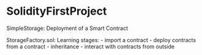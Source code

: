 # SolidityFirstProject
SimpleStorage:
  Deployment of a Smart Contract 

StorageFactory.sol:
  Learning stages:
    - import a contract
    - deploy contracts from a contract
    - inheritance
    - interact with contracts from outside
